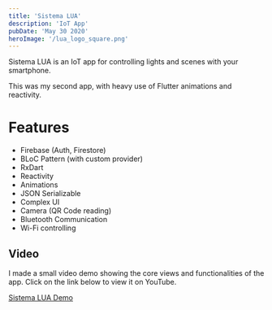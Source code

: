 ```yaml
---
title: 'Sistema LUA'
description: 'IoT App'
pubDate: 'May 30 2020'
heroImage: '/lua_logo_square.png'
---
```


Sistema LUA is an IoT app for controlling lights and scenes with your smartphone.

This was my second app, with heavy use of Flutter animations and reactivity.

# Features

- Firebase (Auth, Firestore)
- BLoC Pattern (with custom provider)
- RxDart
- Reactivity
- Animations
- JSON Serializable
- Complex UI
- Camera (QR Code reading)
- Bluetooth Communication
- Wi-Fi controlling

## Video

I made a small video demo showing the core views and functionalities of the app. Click on the link below to view it on YouTube.

[Sistema LUA Demo](https://youtu.be/QXuFBvjzkYc)